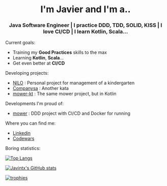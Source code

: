 <h1 align="center"> I'm Javier and I'm a.. </h1>
<h3 align="center"> Java Software Engineer | I practice DDD, TDD, SOLID, KISS | I love CI/CD | I learn Kotlin, Scala... </h3>


Current goals:
- Training my <b>Good Practices</b> skills to the max
- Learning <b>Kotlin</b>, <b>Scala</b>...
- Get even better at <b>CI/CD</b>


Developing projects:
- [NILO](https://github.com/javintx/nilo) : Personal project for management of a kindergarten
- [Companysa](https://github.com/javintx/companysa) : Another kata
- [mower-kt](https://github.com/javintx/mower) : The same mower project, but in Kotlin


Developments I'm proud of:
- [mower](https://github.com/javintx/mower) : DDD project with CI/CD and Docker for running


Where you can find me:
- <a href="https://www.linkedin.com/in/javier-garcia-pans"> Linkedin </a>
- <a href="https://www.codewars.com/users/javintx"> Codewars </a> 


Boring statistics:

[![Top Langs](https://github-readme-stats.vercel.app/api/top-langs/?username=javintx&theme=cobalt&layout=compact)](https://github.com/anuraghazra/github-readme-stats)

[![Javintx's GitHub stats](https://github-readme-stats.vercel.app/api?username=javintx&show_icons=true&theme=cobalt)](https://github.com/anuraghazra/github-readme-stats)

[![trophies](https://github-profile-trophy.vercel.app/?username=javintx&theme=onedark)](https://github.com/ryo-ma/github-profile-trophy)
